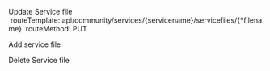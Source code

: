 

Update Service file
 routeTemplate: api/community/services/{servicename}/servicefiles/{*filename}
 routeMethod: PUT

Add service file

Delete Service file


